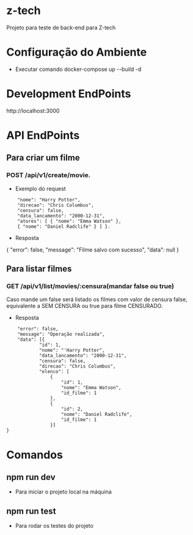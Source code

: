 # z-tech

Projeto para teste de back-end para Z-tech

# Configuração do Ambiente

- Executar comando docker-compose up --build -d

# Development EndPoints
http://localhost:3000

# API EndPoints

## Para criar um filme

### POST /api/v1/create/movie.

- Exemplo do request

```{ 
    "nome": "Harry Potter",
    "direcao": "Chris Columbus",
    "censura": false,
    "data_lancamento": "2000-12-31",
    "atores": [ { "nome": "Emma Watson" },
    { "nome": "Daniel Radclife" } ] }.
   ```
  
- Resposta

{
    "error": false,
    "message": "Filme salvo com sucesso",
    "data": null
}

## Para listar filmes

### GET /api/v1/list/movies/:censura(mandar false ou true)

Caso mande um false será listado os filmes com valor de censura false, equivalente a SEM CENSURA
ou true para filme CENSURADO.

- Resposta

```{
    "error": false,
    "message": "Operação realizada",
    "data": [{
            "id": 1,
            "nome": "'Harry Potter",
            "data_lancamento": "2000-12-31",
            "censura": false,
            "direcao": "Chris Columbus",
            "elenco": [
                {
                    "id": 1,
                    "nome": "Emma Watson",
                    "id_filme": 1
                },
                {
                    "id": 2,
                    "nome": "Daniel Radclife",
                    "id_filme": 1
                }]
}

```

# Comandos

## npm run dev
- Para iniciar o projeto local na máquina

## npm run test
- Para rodar os testes do projeto


